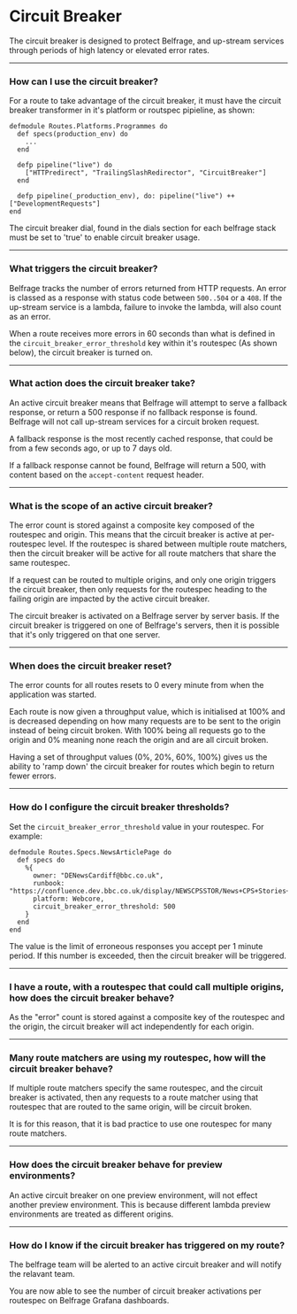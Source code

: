 # Circuit Breaker
The circuit breaker is designed to protect Belfrage, and up-stream services through periods of high latency or elevated error rates.

***

### How can I use the circuit breaker?
For a route to take advantage of the circuit breaker, it must have the circuit breaker transformer in it's platform or routspec pipieline, as shown:

```
defmodule Routes.Platforms.Programmes do
  def specs(production_env) do
    ...
  end

  defp pipeline("live") do
    ["HTTPredirect", "TrailingSlashRedirector", "CircuitBreaker"]
  end

  defp pipeline(_production_env), do: pipeline("live") ++ ["DevelopmentRequests"]
end

```

The circuit breaker dial, found in the dials section for each belfrage stack must be set to 'true' to enable circuit breaker usage.

***

### What triggers the circuit breaker?
Belfrage tracks the number of errors returned from HTTP requests. An error is classed as a response with status code between `500..504` or a `408`.
If the up-stream service is a lambda, failure to invoke the lambda, will also count as an error.

When a route receives more errors in 60 seconds than what is defined in the `circuit_breaker_error_threshold` key within it's routespec (As shown below), the circuit breaker is turned on.

***

### What action does the circuit breaker take?
An active circuit breaker means that Belfrage will attempt to serve a fallback response, or return a 500 response if no fallback response is found. Belfrage will not call up-stream services for a circuit broken request.

A fallback response is the most recently cached response, that could be from a few seconds ago, or up to 7 days old.

If a fallback response cannot be found, Belfrage will return a 500, with content based on the `accept-content` request header.

***

### What is the scope of an active circuit breaker?
The error count is stored against a composite key composed of the routespec and origin. This means that the circuit breaker is active at per-routespec level. If the routespec is shared between multiple route matchers, then the circuit breaker will be active for all route matchers that share the same routespec.

If a request can be routed to multiple origins, and only one origin triggers the circuit breaker, then only requests for the routespec heading to the failing origin are impacted by the active circuit breaker.

The circuit breaker is activated on a Belfrage server by server basis. If the circuit breaker is triggered on one of Belfrage's servers, then it is possible that it's only triggered on that one server.

***

### When does the circuit breaker reset?
The error counts for all routes resets to 0 every minute from when the application was started. 

Each route is now given a throughput value, which is initialised at 100% and is decreased depending on how many requests are to be sent to the origin instead of being circuit broken. With 100% being all requests go to the origin and 0% meaning none reach the origin and are all circuit broken.

Having a set of throughput values (0%, 20%, 60%, 100%) gives us the ability to 'ramp down' the circuit breaker for routes which begin to return fewer errors. 

***

### How do I configure the circuit breaker thresholds?
Set the `circuit_breaker_error_threshold` value in your routespec. For example:
```
defmodule Routes.Specs.NewsArticlePage do
  def specs do
    %{
      owner: "DENewsCardiff@bbc.co.uk",
      runbook: "https://confluence.dev.bbc.co.uk/display/NEWSCPSSTOR/News+CPS+Stories+Run+Book",
      platform: Webcore,
      circuit_breaker_error_threshold: 500
    }
  end
end
```

The value is the limit of erroneous responses you accept per 1 minute period. If this number is exceeded, then the circuit breaker will be triggered.

***

### I have a route, with a routespec that could call multiple origins, how does the circuit breaker behave?
As the "error" count is stored against a composite key of the routespec and the origin, the circuit breaker will act independently for each origin.

***

### Many route matchers are using my routespec, how will the circuit breaker behave?
If multiple route matchers specify the same routespec, and the circuit breaker is activated, then any requests to a route matcher using that routespec that are routed to the same origin, will be circuit broken.

It is for this reason, that it is bad practice to use one routespec for many route matchers.

***

### How does the circuit breaker behave for preview environments?
An active circuit breaker on one preview environment, will not effect another preview environment. This is because different lambda preview environments are treated as different origins.

***

### How do I know if the circuit breaker has triggered on my route?
The belfrage team will be alerted to an active circuit breaker and will notify the relavant team.

You are now able to see the number of circuit breaker activations per routespec on Belfrage Grafana dashboards.
